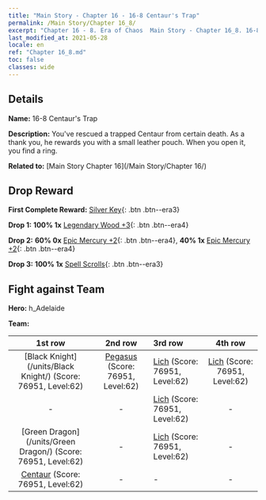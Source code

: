 ```yaml
---
title: "Main Story - Chapter 16 - 16-8 Centaur's Trap"
permalink: /Main Story/Chapter 16_8/
excerpt: "Chapter 16 - 8. Era of Chaos  Main Story - Chapter 16_8. 16-8 Centaur's Trap"
last_modified_at: 2021-05-28
locale: en
ref: "Chapter 16_8.md"
toc: false
classes: wide
---
```


## Details

 **Name:** 16-8 Centaur's Trap

 **Description:** You've rescued a trapped Centaur from certain death. As a thank you, he rewards you with a small leather pouch. When you open it, you find a ring.

 **Related to:** [Main Story Chapter 16](/Main Story/Chapter 16/)

## Drop Reward

 **First Complete Reward:** [Silver Key](/Items/con_693/){: .btn .btn--era3}

 **Drop 1:** **100% 1x** [Legendary Wood +3](/Items/mat_55/){: .btn .btn--era4}

 **Drop 2:** **60% 0x** [Epic Mercury +2](/Items/mat_49/){: .btn .btn--era4}, **40% 1x** [Epic Mercury +2](/Items/mat_49/){: .btn .btn--era4}

 **Drop 3:** **100% 1x** [Spell Scrolls](/Items/con_694/){: .btn .btn--era3}


## Fight against Team
 **Hero:** h_Adelaide

 **Team:**


  | 1st row | 2nd row | 3rd row | 4th row |
  |:----:|:----:|:----|:----:|
  | [Black Knight](/units/Black Knight/) (Score: 76951, Level:62)  | [Pegasus](/units/Pegasus/) (Score: 76951, Level:62)  | [Lich](/units/Lich/) (Score: 76951, Level:62)  | [Lich](/units/Lich/) (Score: 76951, Level:62)  |
  | - | - | [Lich](/units/Lich/) (Score: 76951, Level:62)  | - |
  | [Green Dragon](/units/Green Dragon/) (Score: 76951, Level:62)  | - | [Lich](/units/Lich/) (Score: 76951, Level:62)  | - |
  | [Centaur](/units/Centaur/) (Score: 76951, Level:62)  | - | - | - |


